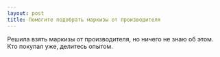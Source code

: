 ```yaml
---
layout: post 
title: Помогите подобрать маркизы от производителя 
--- 
```

Решила взять маркизы от производителя, но ничего не знаю об этом. Кто покупал уже, делитесь опытом.